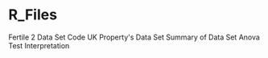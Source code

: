 # R_Files
Fertile 2 Data Set Code
UK Property's Data Set
Summary of Data Set
Anova Test 
Interpretation 

